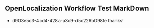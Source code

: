 ## OpenLocalization Workflow Test MarkDown
* d903e5c3-4cd4-428a-a3c9-d5c226b098fe thanks!

<!--HONumber=Aug16_HO4-->


